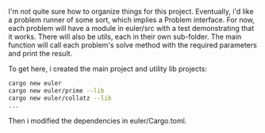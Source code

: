I'm not quite sure how to organize things for this project.
Eventually, i'd like a problem runner of some sort, which implies a Problem interface.
For now, each problem will have a module in euler/src with a test demonstrating that it works.
There will also be utils, each in their own sub-folder.
The main function will call each problem's solve method with the required parameters and print the result.

To get here, i created the main project and utility lib projects:
```bash
cargo new euler
cargo new euler/prime --lib
cargo new euler/collatz --lib
...
```
Then i modified the dependencies in euler/Cargo.toml.

